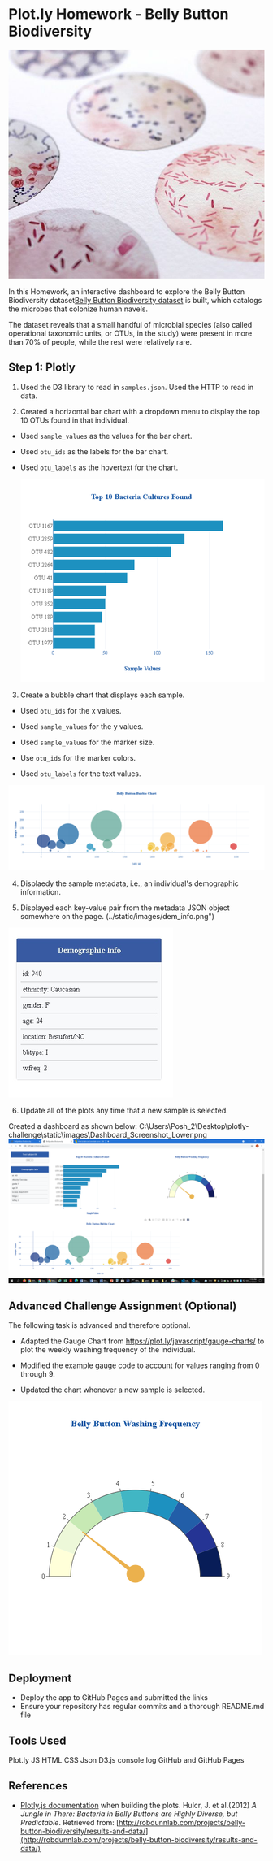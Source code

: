 # Plot.ly Homework - Belly Button Biodiversity

![Microbes art](static/images/microbe_collection.jpg)

In this Homework, an interactive dashboard to explore the Belly Button Biodiversity dataset[Belly Button Biodiversity dataset](http://robdunnlab.com/projects/belly-button-biodiversity/) is built, which catalogs the microbes that colonize human navels.

The dataset reveals that a small handful of microbial species (also called operational taxonomic units, or OTUs, in the study) were present in more than 70% of people, while the rest were relatively rare.

## Step 1: Plotly

1. Used the D3 library to read in `samples.json`.  Used the HTTP to read in data.

2. Created a horizontal bar chart with a dropdown menu to display the top 10 OTUs found in that individual.

* Used `sample_values` as the values for the bar chart.

* Used `otu_ids` as the labels for the bar chart.

* Used `otu_labels` as the hovertext for the chart.

  ![bar Chart](static/images/bar_plot.png)

3. Create a bubble chart that displays each sample.

* Used `otu_ids` for the x values.

* Used `sample_values` for the y values.

* Used `sample_values` for the marker size.

* Use `otu_ids` for the marker colors.

* Used `otu_labels` for the text values.

![Bubble Chart](static/images/bubble_plot.png)

4. Displaedy the sample metadata, i.e., an individual's demographic information.

5. Displayed each key-value pair from the metadata JSON object somewhere on the page.
(../static/images/dem_info.png")

![Demographic information](static/images/dem_info.jpg)

6. Update all of the plots any time that a new sample is selected.

Created a dashboard as shown below:
C:\Users\Posh_2\Desktop\plotly-challenge\static\images\Dashboard_Screenshot_Lower.png
![Dashboard Screenshot](static/images/Dashboard_Screenshot_Lower.png)

## Advanced Challenge Assignment (Optional)

The following task is advanced and therefore optional.

* Adapted the Gauge Chart from <https://plot.ly/javascript/gauge-charts/> to plot the weekly washing frequency of the individual.

* Modified the example gauge code to account for values ranging from 0 through 9.

* Updated the chart whenever a new sample is selected.

![Weekly Washing Frequency Gauge](static/images/gauge_plot.png)

## Deployment

* Deploy the app to GitHub Pages and submitted the links
* Ensure your repository has regular commits and a thorough README.md file

## Tools Used
Plot.ly
JS
HTML
CSS
Json
D3.js
console.log
GitHub and GitHub Pages

## References
* [Plotly.js documentation](https://plot.ly/javascript/) when building the plots.
Hulcr, J. et al.(2012) _A Jungle in There: Bacteria in Belly Buttons are Highly Diverse, but Predictable_. Retrieved from: [http://robdunnlab.com/projects/belly-button-biodiversity/results-and-data/](http://robdunnlab.com/projects/belly-button-biodiversity/results-and-data/)
